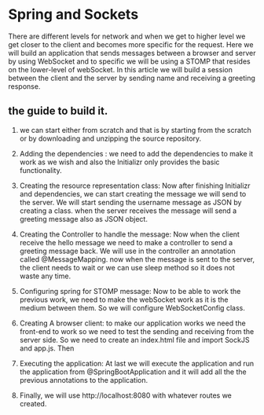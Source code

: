#  Spring and Sockets


There are different levels for network and when we get to higher level we get closer to the client and becomes more specific for the request. Here we will build an application that sends messages between a browser and server by using WebSocket and to specific we will be using a STOMP that resides on the lower-level of webSocket.
In this article we will build a session between the client and the server by sending name and receiving a greeting response.


## the guide to build it.

1. we can start either from scratch and that is by starting from the scratch or by downloading and unzipping the source repository.
2. Adding the dependencies : we need to add the dependencies to make it work as we wish and also the Initializr only provides the basic functionality.

3. Creating the resource representation class: Now after finishing Initializr and dependencies, we can start creating the message we will send to the server. We will start sending the username message as JSON by creating a class. when the server receives the message will send a greeting message also as JSON object.

4. Creating the Controller to handle the message: Now when the client receive the hello message we need to make a controller to send a greeting message back. We will use in the controller an annotation called @MessageMapping.  now when the message is sent to the server, the client needs to wait or we can use sleep method so it does not waste any time.

5. Configuring spring for STOMP message: Now to be able to work the previous work, we need to make the webSocket work as it is the medium between them. So we will configure WebSocketConfig class.
6. Creating A browser client: to make our application works we need the front-end to work so we need to test  the sending and receiving from the server side. So we need to create an index.html file and import SockJS and app.js. Then
7. Executing the application: At last we will execute the application and run the application from @SpringBootApplication and it will add all the the previous annotations to the application.
8. Finally, we will use  http://localhost:8080  with whatever routes we created.